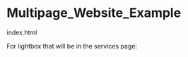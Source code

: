 

# Multipage_Website_Example
index.html

For lightbox that will be in the services page:
<!--

Copyright (c) YEAR - NATHAN SCHEINBERG - https://codepen.io/gschier/pen/HCoqh

Permission is hereby granted, free of charge, to any person 
obtaining a copy of this software and associated documentation 
files (the "Software"), to deal in the Software without restriction,
 including without limitation the rights to use, copy, modify, 
merge, publish, distribute, sublicense, and/or sell copies of 
the Software, and to permit persons to whom the Software is 
furnished to do so, subject to the following conditions:

The above copyright notice and this permission notice shall 
be included in all copies or substantial portions of the Software.

THE SOFTWARE IS PROVIDED "AS IS", WITHOUT WARRANTY OF ANY KIND, 
EXPRESS OR IMPLIED, INCLUDING BUT NOT LIMITED TO THE WARRANTIES 
OF MERCHANTABILITY, FITNESS FOR A PARTICULAR PURPOSE AND 
NONINFRINGEMENT. IN NO EVENT SHALL THE AUTHORS OR COPYRIGHT 
HOLDERS BE LIABLE FOR ANY CLAIM, DAMAGES OR OTHER LIABILITY, 
WHETHER IN AN ACTION OF CONTRACT, TORT OR OTHERWISE, ARISING FROM, 
OUT OF OR IN CONNECTION WITH THE SOFTWARE OR THE USE OR OTHER 
DEALINGS IN THE SOFTWARE.

-->
